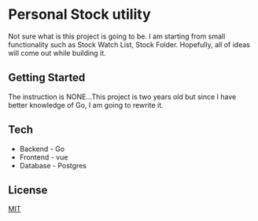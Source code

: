 # Personal Stock utility
Not sure what is this project is going to be. I am starting from small functionality such as Stock Watch List, Stock Folder.
Hopefully, all of ideas will come out while building it.

## Getting Started
The instruction is NONE...This project is two years old but since I have better knowledge of Go, I am going to rewrite it.

## Tech
- Backend - Go
- Frontend - vue
- Database - Postgres

## License
[MIT](https://opensource.org/licenses/MIT)